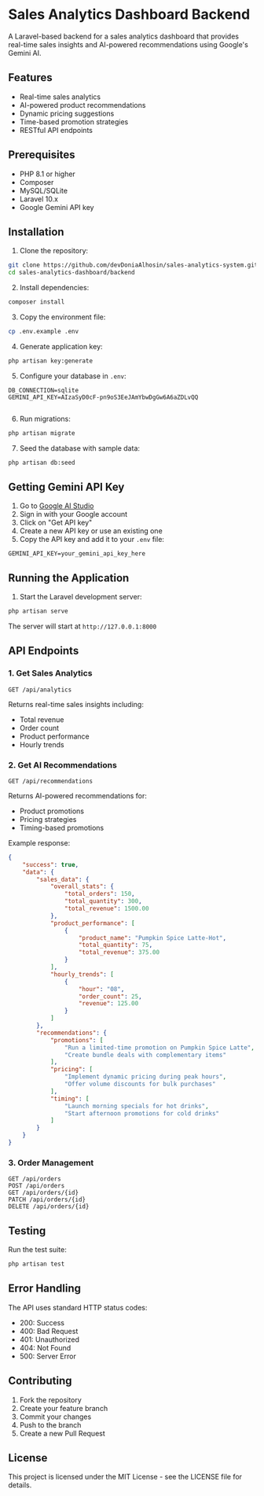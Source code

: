 # Sales Analytics Dashboard Backend

A Laravel-based backend for a sales analytics dashboard that provides real-time sales insights and AI-powered recommendations using Google's Gemini AI.

## Features

- Real-time sales analytics
- AI-powered product recommendations
- Dynamic pricing suggestions
- Time-based promotion strategies
- RESTful API endpoints

## Prerequisites

- PHP 8.1 or higher
- Composer
- MySQL/SQLite
- Laravel 10.x
- Google Gemini API key

## Installation

1. Clone the repository:
```bash
git clone https://github.com/devDoniaAlhosin/sales-analytics-system.git
cd sales-analytics-dashboard/backend
```

2. Install dependencies:
```bash
composer install
```

3. Copy the environment file:
```bash
cp .env.example .env
```

4. Generate application key:
```bash
php artisan key:generate
```

5. Configure your database in `.env`:
```env
DB_CONNECTION=sqlite
GEMINI_API_KEY=AIzaSyD0cF-pn9oS3EeJAmYbwDgGw6A6aZDLvQQ


```

6. Run migrations:
```bash
php artisan migrate
```

7. Seed the database with sample data:
```bash
php artisan db:seed
```

## Getting Gemini API Key

1. Go to [Google AI Studio](https://makersuite.google.com/app/apikey)
2. Sign in with your Google account
3. Click on "Get API key"
4. Create a new API key or use an existing one
5. Copy the API key and add it to your `.env` file:
```env
GEMINI_API_KEY=your_gemini_api_key_here
```

## Running the Application

1. Start the Laravel development server:
```bash
php artisan serve
```

The server will start at `http://127.0.0.1:8000`

## API Endpoints

### 1. Get Sales Analytics
```http
GET /api/analytics
```
Returns real-time sales insights including:
- Total revenue
- Order count
- Product performance
- Hourly trends

### 2. Get AI Recommendations
```http
GET /api/recommendations
```
Returns AI-powered recommendations for:
- Product promotions
- Pricing strategies
- Timing-based promotions

Example response:
```json
{
    "success": true,
    "data": {
        "sales_data": {
            "overall_stats": {
                "total_orders": 150,
                "total_quantity": 300,
                "total_revenue": 1500.00
            },
            "product_performance": [
                {
                    "product_name": "Pumpkin Spice Latte-Hot",
                    "total_quantity": 75,
                    "total_revenue": 375.00
                }
            ],
            "hourly_trends": [
                {
                    "hour": "08",
                    "order_count": 25,
                    "revenue": 125.00
                }
            ]
        },
        "recommendations": {
            "promotions": [
                "Run a limited-time promotion on Pumpkin Spice Latte",
                "Create bundle deals with complementary items"
            ],
            "pricing": [
                "Implement dynamic pricing during peak hours",
                "Offer volume discounts for bulk purchases"
            ],
            "timing": [
                "Launch morning specials for hot drinks",
                "Start afternoon promotions for cold drinks"
            ]
        }
    }
}
```

### 3. Order Management
```http
GET /api/orders
POST /api/orders
GET /api/orders/{id}
PATCH /api/orders/{id}
DELETE /api/orders/{id}
```

## Testing

Run the test suite:
```bash
php artisan test
```

## Error Handling

The API uses standard HTTP status codes:
- 200: Success
- 400: Bad Request
- 401: Unauthorized
- 404: Not Found
- 500: Server Error

## Contributing

1. Fork the repository
2. Create your feature branch
3. Commit your changes
4. Push to the branch
5. Create a new Pull Request

## License

This project is licensed under the MIT License - see the LICENSE file for details.
